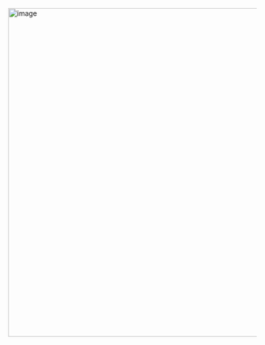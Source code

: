 <img width="666" alt="image" src="https://github.com/tzq0301/blog/assets/58631544/be591ed2-d466-404a-923f-3950bcbd0780">
